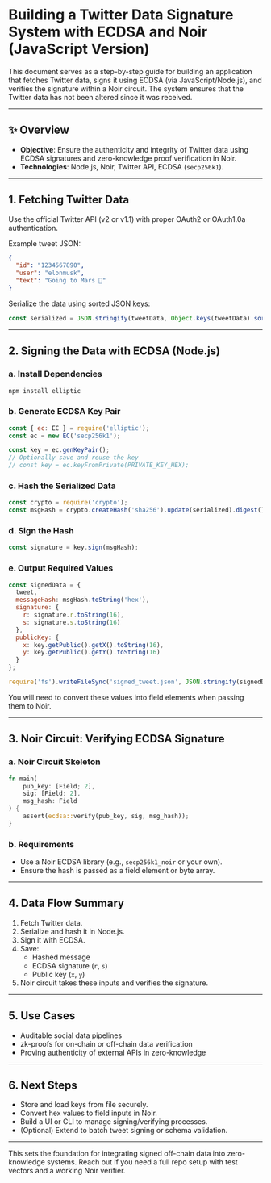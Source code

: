 # Building a Twitter Data Signature System with ECDSA and Noir (JavaScript Version)

This document serves as a step-by-step guide for building an application that fetches Twitter data, signs it using ECDSA (via JavaScript/Node.js), and verifies the signature within a Noir circuit. The system ensures that the Twitter data has not been altered since it was received.

---

## ✨ Overview

- **Objective**: Ensure the authenticity and integrity of Twitter data using ECDSA signatures and zero-knowledge proof verification in Noir.
- **Technologies**: Node.js, Noir, Twitter API, ECDSA (`secp256k1`).

---

## 1. Fetching Twitter Data

Use the official Twitter API (v2 or v1.1) with proper OAuth2 or OAuth1.0a authentication.

Example tweet JSON:
```json
{
  "id": "1234567890",
  "user": "elonmusk",
  "text": "Going to Mars 🚀"
}
```

Serialize the data using sorted JSON keys:

```js
const serialized = JSON.stringify(tweetData, Object.keys(tweetData).sort());
```

---

## 2. Signing the Data with ECDSA (Node.js)

### a. Install Dependencies

```bash
npm install elliptic
```

### b. Generate ECDSA Key Pair

```js
const { ec: EC } = require('elliptic');
const ec = new EC('secp256k1');

const key = ec.genKeyPair();
// Optionally save and reuse the key
// const key = ec.keyFromPrivate(PRIVATE_KEY_HEX);
```

### c. Hash the Serialized Data

```js
const crypto = require('crypto');
const msgHash = crypto.createHash('sha256').update(serialized).digest();
```

### d. Sign the Hash

```js
const signature = key.sign(msgHash);
```

### e. Output Required Values

```js
const signedData = {
  tweet,
  messageHash: msgHash.toString('hex'),
  signature: {
    r: signature.r.toString(16),
    s: signature.s.toString(16)
  },
  publicKey: {
    x: key.getPublic().getX().toString(16),
    y: key.getPublic().getY().toString(16)
  }
};

require('fs').writeFileSync('signed_tweet.json', JSON.stringify(signedData, null, 2));
```

You will need to convert these values into field elements when passing them to Noir.

---

## 3. Noir Circuit: Verifying ECDSA Signature

### a. Noir Circuit Skeleton

```rust
fn main(
    pub_key: [Field; 2],
    sig: [Field; 2],
    msg_hash: Field
) {
    assert(ecdsa::verify(pub_key, sig, msg_hash));
}
```

### b. Requirements
- Use a Noir ECDSA library (e.g., `secp256k1_noir` or your own).
- Ensure the hash is passed as a field element or byte array.

---

## 4. Data Flow Summary

1. Fetch Twitter data.
2. Serialize and hash it in Node.js.
3. Sign it with ECDSA.
4. Save:
   - Hashed message
   - ECDSA signature (`r`, `s`)
   - Public key (`x`, `y`)
5. Noir circuit takes these inputs and verifies the signature.

---

## 5. Use Cases
- Auditable social data pipelines
- zk-proofs for on-chain or off-chain data verification
- Proving authenticity of external APIs in zero-knowledge

---

## 6. Next Steps
- Store and load keys from file securely.
- Convert hex values to field inputs in Noir.
- Build a UI or CLI to manage signing/verifying processes.
- (Optional) Extend to batch tweet signing or schema validation.

---

This sets the foundation for integrating signed off-chain data into zero-knowledge systems. Reach out if you need a full repo setup with test vectors and a working Noir verifier.

